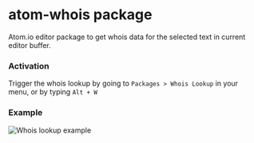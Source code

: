 # atom-whois package

Atom.io editor package to get whois data for the selected text in current editor buffer.

### Activation

Trigger the whois lookup by going to `Packages > Whois Lookup` in your menu, or by typing `Alt + W`

### Example

![Whois lookup example](https://cloud.githubusercontent.com/assets/1449608/22149445/27648b1c-df14-11e6-8064-b9addedad640.gif)
